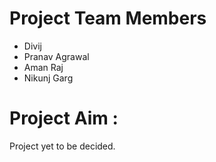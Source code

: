 # Project Team Members

- Divij
- Pranav Agrawal
- Aman Raj
- Nikunj Garg

# Project Aim :
Project yet to be decided.
